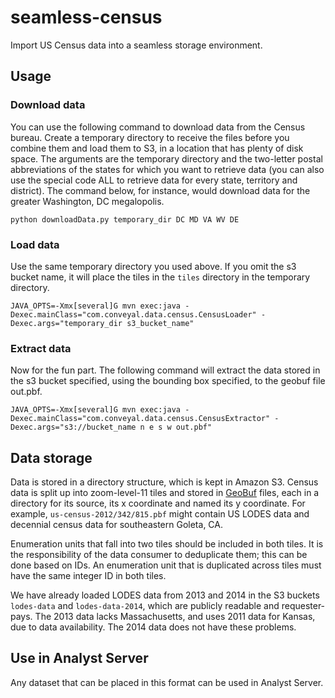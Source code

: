 # seamless-census

Import US Census data into a seamless storage environment.

## Usage

### Download data

You can use the following command to download
data from the Census bureau. Create a temporary directory to receive the files before you combine them and load them to
S3, in a location that has plenty of disk space. The arguments are the temporary directory and the two-letter postal abbreviations
of the states for which you want to retrieve data (you can also use the special code ALL to retrieve data for every state, territory and district).
The command below, for instance, would download data for the greater Washington, DC megalopolis.

    python downloadData.py temporary_dir DC MD VA WV DE

### Load data

Use the same temporary directory
you used above. If you omit the s3 bucket name, it will place the tiles in the `tiles` directory in the temporary directory.

    JAVA_OPTS=-Xmx[several]G mvn exec:java -Dexec.mainClass="com.conveyal.data.census.CensusLoader" -Dexec.args="temporary_dir s3_bucket_name"

### Extract data

Now for the fun part. The following command will extract the data stored in the s3 bucket specified, using the bounding box specified,
to the geobuf file out.pbf.

    JAVA_OPTS=-Xmx[several]G mvn exec:java -Dexec.mainClass="com.conveyal.data.census.CensusExtractor" -Dexec.args="s3://bucket_name n e s w out.pbf"

## Data storage

Data is stored in a directory structure, which is kept in Amazon S3. Census data is split
up into zoom-level-11 tiles and stored in [GeoBuf](https://github.com/mapbox/geobuf) files, each
in a directory for its source, its x coordinate and named its y coordinate.  For example, `us-census-2012/342/815.pbf`
might contain US LODES data and decennial census data for southeastern Goleta, CA.

Enumeration units that fall into two tiles should be included in both tiles. It is the responsibility
of the data consumer to deduplicate them; this can be done based on IDs. An enumeration unit that is
duplicated across tiles must have the same integer ID in both tiles.

We have already loaded LODES data from 2013 and 2014 in the S3 buckets `lodes-data` and `lodes-data-2014`, which are publicly readable and requester-pays. The 2013 data lacks Massachusetts, and uses 2011 data for Kansas, due to data availability. The 2014 data does not have these problems.

## Use in Analyst Server

Any dataset that can be placed in this format can be used in Analyst Server.
